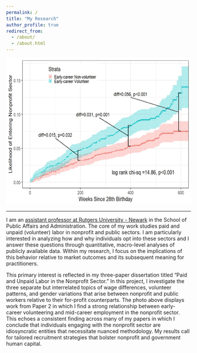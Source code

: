 ```yaml
---
permalink: /
title: "My Research"
author_profile: true
redirect_from: 
  - /about/
  - /about.html
---
```

<img src = "/images/KM_Plot_NP.jpeg" width = "600" height = "400">

---
I am an [assistant professor at Rutgers University - Newark](https://spaa.newark.rutgers.edu/tiana-marrese) in the School of Public Affairs and Administration. The core of my work studies paid and unpaid (volunteer) labor in nonprofit and public sectors. I am particularly interested in analyzing how and why individuals opt into these sectors and I answer these questions through quantitative, macro-level analyses of publicly available data. Within my research, I focus on the implications of this behavior relative to market outcomes and its subsequent meaning for practitioners.

This primary interest is reflected in my three-paper dissertation titled “Paid and Unpaid Labor in the Nonprofit Sector.” In this project, I investigate the three separate but interrelated topics of wage differences, volunteer patterns, and gender variations that arise between nonprofit and public workers relative to their for-profit counterparts. The photo above displays work from Paper 2 in which I find a strong relationship between early-career volunteering and mid-career employment in the nonprofit sector. This echoes a consistent finding across many of my papers in which I conclude that individuals engaging with the nonprofit sector are idiosyncratic entities that necessitate nuanced methodology. My results call for tailored recruitment strategies that bolster nonprofit and government human capital. 

